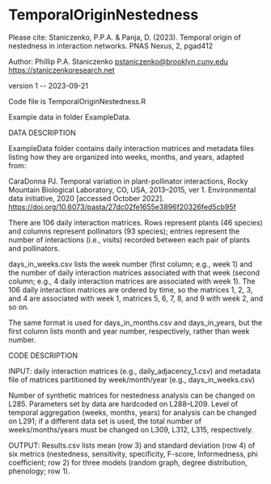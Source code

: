 # TemporalOriginNestedness

Please cite: 
Staniczenko, P.P.A. & Panja, D. (2023). Temporal origin of nestedness in interaction networks. PNAS Nexus, 2, pgad412

Author: Phillip P.A. Staniczenko
pstaniczenko@brooklyn.cuny.edu
https://staniczenkoresearch.net

version 1 -- 2023-09-21

Code file is TemporalOriginNestedness.R

Example data in folder ExampleData.

DATA DESCRIPTION

ExampleData folder contains daily interaction matrices and metadata files listing how they are organized into weeks, months, and years, adapted from:

CaraDonna PJ. Temporal variation in plant-pollinator interactions, Rocky Mountain Biological Laboratory, CO, USA, 2013–2015, ver 1. Environmental data initiative, 2020 [accessed October 2022]. https://doi.org/10.6073/pasta/27dc02fe1655e3896f20326fed5cb95f

There are 106 daily interaction matrices. Rows represent plants (46 species) and columns represent pollinators (93 species); entries represent the number of interactions (i.e., visits) recorded between each pair of plants and pollinators.

days_in_weeks.csv lists the week number (first column; e.g., week 1) and the number of daily interaction matrices associated with that week (second column; e.g., 4 daily interaction matrices are associated with week 1). The 106 daily interaction matrices are ordered by time, so the matrices 1, 2, 3, and 4 are associated with week 1, matrices 5, 6, 7, 8, and 9 with week 2, and so on.

The same format is used for days_in_months.csv and days_in_years, but the first column lists month and year number, respectively, rather than week number.

CODE DESCRIPTION

INPUT: daily interaction matrices (e.g., daily_adjacency_1.csv) and metadata file of matrices partitioned by week/month/year (e.g., days_in_weeks.csv)

Number of synthetic matrices for nestedness analysis can be changed on L285.
Parameters set by data are hardcoded on L288–L209.
Level of temporal aggregation (weeks, months, years) for analysis can be changed on L291; if a different data set is used, the total number of weeks/months/years must be changed on L309, L312, L315, respectively.

OUTPUT: Results.csv lists mean (row 3) and standard deviation (row 4) of six metrics (nestedness, sensitivity, specificity, F-score, Informedness, phi coefficient; row 2) for three models (random graph, degree distribution, phenology; row 1).